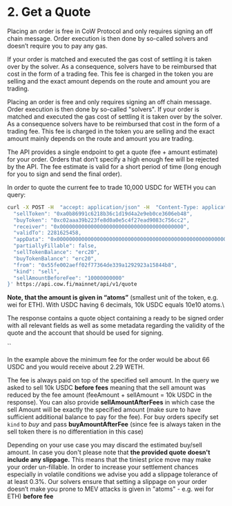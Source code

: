 # 2. Get a Quote

Placing an order is free in CoW Protocol and only requires signing an off chain message. Order execution is then done by so-called solvers and doesn’t require you to pay any gas.

If your order is matched and executed the gas cost of settling it is taken over by the solver. As a consequence, solvers have to be reimbursed that cost in the form of a trading fee. This fee is charged in the token you are selling and the exact amount depends on the route and amount you are trading.

Placing an order is free and only requires signing an off chain message. Order execution is then done by so-called "solvers". If your order is matched and executed the gas cost of settling it is taken over by the solver. As a consequence solvers have to be reimbursed that cost in the form of a trading fee. This fee is charged in the token you are selling and the exact amount mainly depends on the route and amount you are trading.

The API provides a single endpoint to get a quote (fee + amount estimate) for your order. Orders that don’t specify a high enough fee will be rejected by the API. The fee estimate is valid for a short period of time (long enough for you to sign and send the final order).

In order to quote the current fee to trade 10,000 USDC for WETH you can query:

```bash
curl -X POST -H  "accept: application/json" -H  "Content-Type: application/json"  -d '{                                                                                                               
  "sellToken": "0xa0b86991c6218b36c1d19d4a2e9eb0ce3606eb48",
  "buyToken": "0xc02aaa39b223fe8d0a0e5c4f27ead9083c756cc2",
  "receiver": "0x0000000000000000000000000000000000000000",
  "validTo": 2281625458,
  "appData": "0x0000000000000000000000000000000000000000000000000000000000000000",
  "partiallyFillable": false,
  "sellTokenBalance": "erc20",
  "buyTokenBalance": "erc20",
  "from": "0x55fe002aeff02f77364de339a1292923a15844b8",
  "kind": "sell",
  "sellAmountBeforeFee": "10000000000"
}' https://api.cow.fi/mainnet/api/v1/quote
```

**Note, that the amount is given in “atoms”** (smallest unit of the token, e.g. wei for ETH). With USDC having 6 decimals, 10k USDC equals 10e10 atoms.\\



The response contains a quote object containing a ready to be signed order with all relevant fields as well as some metadata regarding the validity of the quote and the account that should be used for signing.

\`\`

In the example above the minimum fee for the order would be about 66 USDC and you would receive about 2.29 WETH.

The fee is always paid on top of the specified sell amount. In the query we asked to sell 10k USDC **before fees** meaning that the sell amount was reduced by the fee amount (feeAmount + sellAmount = 10k USDC in the response). You can also provide **sellAmountAfterFees** in which case the sell Amount will be exactly the specified amount (make sure to have sufficient additional balance to pay for the fee). For buy orders specify set `kind` to _buy_ and pass **buyAmountAfterFee** (since fee is always taken in the sell token there is no differentiation in this case)

Depending on your use case you may discard the estimated buy/sell amount. In case you don't please note that **the provided quote** **doesn't include any slippage.** This means that the tiniest price move may make your order un-fillable. In order to increase your settlement chances especially in volatile conditions we advise you add a slippage tolerance of at least 0.3%. Our solvers ensure that setting a slippage on your order doesn’t make you prone to MEV attacks is given in "atoms" - e.g. wei for ETH) **before fee**
